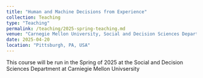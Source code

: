 ```yaml
---
title: "Human and Machine Decisions from Experience"
collection: Teaching
type: "Teaching"
permalink: /teaching/2025-spring-teaching.md
venue: "Carnegie Mellon University, Social and Decision Sciences Department"
date: 2025-04-20
location: "Pittsburgh, PA, USA"
---
```


This course will be run in the Spring of 2025 at the Social and Decision Sciences Department at Carniegie Mellon Univsersity 


